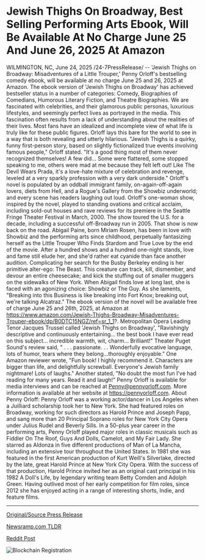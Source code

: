 # Jewish Thighs On Broadway, Best Selling Performing Arts Ebook, Will Be Available At No Charge June 25 And June 26, 2025 At Amazon

WILMINGTON, NC, June 24, 2025 /24-7PressRelease/ -- 'Jewish Thighs on Broadway: Misadventures of a Little Trouper,' Penny Orloff's bestselling comedy ebook, will be available at no charge June 25 and 26, 2025 at Amazon.  The ebook version of 'Jewish Thighs on Broadway' has achieved bestseller status in a number of categories: Comedy, Biographies of Comedians, Humorous Literary Fiction, and Theatre Biographies.  We are fascinated with celebrities, and their glamorous public personas, luxurious lifestyles, and seemingly perfect lives as portrayed in the media. This fascination often results from a lack of understanding about the realities of their lives. Most fans have an idealized and incomplete view of what life is truly like for these public figures. Orloff lays this bare for the world to see in a way that is both revealing and utterly hilarious.  "Jewish Thighs is a quirky, funny first-person story, based on slightly fictionalized true events involving famous people," Orloff stated. "It's a good thing most of them never recognized themselves! A few did... Some were flattered, some stopped speaking to me, others were mad at me because they felt left out! Like The Devil Wears Prada, it's a love-hate mixture of celebration and revenge, leveled at a very sparkly profession with a very dark underside."  Orloff's novel is populated by an oddball immigrant family, on-again-off-again lovers, diets from Hell, and a Rogue's Gallery from the Showbiz underworld; and every scene has readers laughing out loud.  Orloff's one-woman show, inspired by the novel, played to standing ovations and critical acclaim, including sold-out houses and rave reviews for its premiere in the Seattle Fringe Theater Festival in March, 2000. The show toured the U.S. for a decade, including a successful off-Broadway run in 2005. That show is now back on the road.  Abigail Paine, born Miriam Rosen, has been in love with Showbiz and the performing arts since childhood, perpetually fantasizing herself as the Little Trouper Who Finds Stardom and True Love by the end of the movie. After a hundred shows and a hundred one-night stands, love and fame still elude her, and she'd rather eat cyanide than face another audition. Complicating her search for the Busby Berkeley ending is her primitive alter-ego: The Beast. This creature can track, kill, dismember, and devour an entire cheesecake; and kick the stuffing out of smaller muggers on the sidewalks of New York. When Abigail finds love at long last, she is faced with an agonizing choice: Showbiz or The Guy. As she laments, "Breaking into this Business is like breaking into Fort Knox; breaking out, we're talking Alcatraz."  The ebook version of the novel will be available free of charge June 25 and 26th, 2025, at Amazon at https://www.amazon.com/Jewish-Thighs-Broadway-Misadventures-Trouper-ebook/dp/B0DTC15NGZ/ref=sr_1_1?.  Metropolitan Opera Leading Tenor Jacques Trussel called 'Jewish Thighs on Broadway', "Ravishingly descriptive and continuously entertaining... the best book I have ever read on this subject... incredible warmth, wit, charm... Brilliant!"  Theater Puget Sound's review said, " . . . passionate. . . Wonderfully evocative language, lots of humor, tears where they belong...thoroughly enjoyable."  One Amazon reviewer wrote, "Fun book! I highly recommend it. Characters are bigger than life, and delightfully screwball. Everyone's Jewish family nightmare! Lots of laughs." Another stated, "No doubt the most fun I've had reading for many years. Read it and laugh!"  Penny Orloff is available for media interviews and can be reached at Penny@pennyorloff.com. More information is available at her website at https://pennyorloff.com.  About Penny Orloff:  Penny Orloff was a working actor/dancer in Los Angeles when a Juilliard scholarship took her to New York. She had featured roles on Broadway, working for such directors as Harold Prince and Joseph Papp, and sang more than 20 Principal Soprano roles for New York City Opera under Julius Rudel and Beverly Sills. In a 50-plus year career in the performing arts, Penny Orloff played major roles in classic musicals such as Fiddler On The Roof, Guys And Dolls, Camelot, and My Fair Lady. She starred as Aldonza in five different productions of Man of La Mancha, including an extensive tour throughout the United States. In 1981 she was featured in the first American production of Kurt Weill's Silverlake, directed by the late, great Harold Prince at New York City Opera. With the success of that production, Harold Prince invited her as an original cast principal in his 1982 A Doll's Life, by legendary writing team Betty Comden and Adolph Green. Having outlived most of her early competition for film roles, since 2012 she has enjoyed acting in a range of interesting shorts, Indie, and feature films. 

---

[Original/Source Press Release](https://www.24-7pressrelease.com/press-release/524167/jewish-thighs-on-broadway-best-selling-performing-arts-ebook-will-be-available-at-no-charge-june-25-and-june-26-2025-at-amazon)
                    

[Newsramp.com TLDR](https://newsramp.com/curated-news/penny-orloff-s-bestseller-jewish-thighs-on-broadway-free-on-amazon/9b8ac847503259a0854a063059b795ba) 

 



[Reddit Post](https://www.reddit.com/r/BookNews/comments/1lj4pii/penny_orloffs_bestseller_jewish_thighs_on/) 



![Blockchain Registration](https://cdn.newsramp.app/24-7PressRelease/qrcode/256/24/airyiCQY.webp)